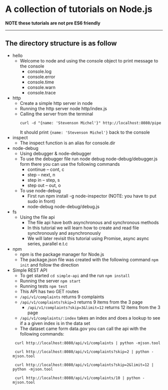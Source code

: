 # A collection of tutorials on Node.js

**NOTE these tutorials are not pre ES6 friendly**

****
## The directory structure is as follow

- hello
  * Welcome to node and using the console object to print message to the console
    - console.log
    - console.error
    - console.time
    - console.warn
    - console.trace
- http
  - Create a simple http server in node
  - Running the http server node http/index.js
  - Calling the server from the terminal
    ```
    curl -d "{name: 'Stevenson Michel'}" http://localhost:8080/pipe
    ```
    It should print `{name: 'Stevenson Michel'}` back to the console
- inspect
  * The inspect function is an alias for console.dir
- node-debug
  * Using debugger & node-debugger
  - To use the debugger file run node debug  node-debug/debugger.js form there you can use the following commands
    - continue – cont, c
    - step – next, n
    - step in – step, s
    - step out – out, o
  - To use node-debug
    - First run npm install -g node-inspector (NOTE: you have to put sudo in front)
    - node-debug node-debug/debug.js
- fs
  - Using the file api
    - The file api have both asynchronous and synchronous methods
    - In this tutorial we will learn how to create and read file synchronously and asynchronously
    - We will later revisit this tutorial using Promise, async async series, parallel e.t.c
- npm
  - npm is the package manager for Node.js
  - The package.json file was created with the following command `npm init` and follow the direction
- Simple REST API
  - To get started `cd simple-api` and the run `npm install`
  - Running the server `npm start`
  - Running tests `npm test`
  - This API has two GET routes
  - `/api/v1/complaints` returns 9 complaints
  - `/api/v1/complaints?skip=3` returns 9 items from the 3 page
    - `/api/v1/complaints?skip=3&limit=12` returns 12 items from the 3 page
  - `/api/v1/complaints/:index` takes an index and does a lookup to see if a a given index is in the data set
  - The dataset came form data.gov
  you can call the api with the following commands:
   ```
    curl http://localhost:8080/api/v1/complaints | python -mjson.tool
   ```
   ```
    curl http://localhost:8080/api/v1/complaints?skip=2 | python -mjson.tool
   ```
   ```
    curl http://localhost:8080/api/v1/complaints?skip=2&limit=12 | python -mjson.tool
   ```
   ```
    curl http://localhost:8080/api/v1/complaints/10 | python -mjson.tool
   ```
